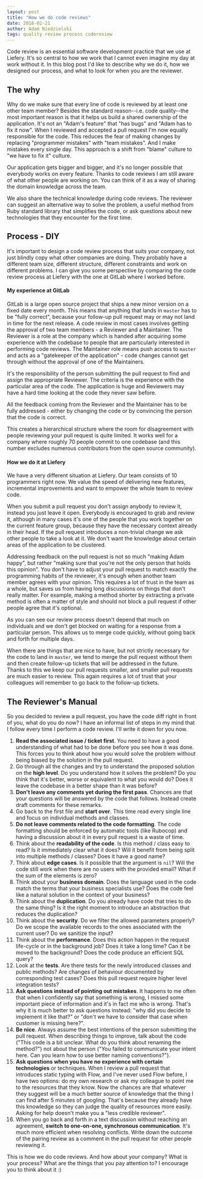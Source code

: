 ```yaml
---
layout: post
title: "How we do code reviews"
date: 2018-02-21
author: Adam Niedzielski
tags: quality review process codereview
---
```


Code review is an essential software development practice that we use at
Liefery. It's so central to how we work that I cannot even imagine my day
at work without it. In this blog post I'd like to describe why we do it,
how we designed our process, and what to look for when you are the reviewer.

## The why

Why do we make sure that every line of code is reviewed by at least one
other team member? Besides the standard reason--i.e. code quality--the
most important reason is that it helps us build a shared ownership of the
application. It's not an "Adam's feature" that "has
bugs" and "Adam has to fix it now". When I reviewed and accepted a pull
request I'm now equally responsible for the code. This reduces the fear of
making changes by replacing "programmer mistakes" with "team mistakes". And
I make mistakes every single day. This approach is a shift from "blame"
culture to "we have to fix it" culture.

Our application gets bigger and bigger, and it's no longer possible that
everybody works on every feature. Thanks to code reviews I am still aware
of what other people are working on. You can think of it as a way of
sharing the domain knowledge across the team.

We also share the technical knowledge during code reviews. The reviewer can
suggest an alternative way to solve the problem, a useful method from Ruby
standard library that simplifies the code, or ask questions about new
technologies that they encounter for the first time.

## Process - DIY

It's important to design a code review process that suits your company, not
just blindly copy what other companies are doing. They probably have a
different team size, different structure, different constraints and work on
different problems. I can give you some perspective by comparing the code
review process at Liefery with the one at GitLab where I worked before.

#### My experience at GitLab

GitLab is a large open source project that ships a new minor version on a
fixed date every month. This means that anything that lands in `master` has
to be "fully correct", because your follow-up pull request may or may not
land in time for the next release. A code review in most cases involves
getting the approval of two team members - a Reviewer and a Maintainer. The
Reviewer is a role at the company which is handed after acquiring some
experience with the codebase to people that are particularly interested in
performing code reviews. The Maintainer role means push access to `master`
and acts as a "gatekeeper of the application" - code changes cannot get
through without the approval of one of the Maintainers.

It's the responsibility of the person submitting the pull request to find
and assign the appropriate Reviewer. The criteria is the experience with
the particular area of the code. The application is huge and Reviewers may
have a hard time looking at the code they never saw before.

All the feedback coming from the Reviewer and the Maintainer has to be
fully addressed - either by changing the code or by convincing the person
that the code is correct.

This creates a hierarchical structure where the room for disagreement with
people reviewing your pull request is quite limited. It works well for a
company where roughly 70 people commit to one codebase (and this number
excludes numerous contributors from the open source community).

#### How we do it at Liefery

We have a very different situation at Liefery. Our team consists of 10
programmers right now. We value the speed of delivering new features,
incremental improvements and want to empower the whole team to review code.

When you submit a pull request you don't assign anybody to review it,
instead you just leave it open. Everybody is encouraged to grab and review
it, although in many cases it's one of the people that you work together
on the current feature group, because they have the necessary context
already in
their head. If the pull request introduces a non-trivial change we ask
other people to take a look at it. We don't want the knowledge about
certain areas of the application to be clustered.

Addressing feedback on the pull request is not so much "making Adam
happy", but rather "making sure that you're not the only person that holds
this opinion". You don't have to adjust your pull request to match exactly
the programming habits of the reviewer, it's enough when another team
member agrees with your opinion. This requires a lot of trust in the team
as a whole, but saves us from having long discussions on things that don't
really matter. For example, making a method shorter by extracting a private
method is often a matter of style and should not block a pull request if
other people agree that it's optional.

As you can see our review process doesn't depend that much on individuals
and we don't get blocked on waiting for a response from a particular
person. This allows us to merge code quickly, without going back and forth
for multiple days.

When there are things that are nice to have, but not strictly necessary
for the code to land in `master`, we tend to merge the pull request
without them and then create follow-up tickets that will be addressed in
the future. Thanks to this we keep our pull requests smaller, and smaller
pull requests are much easier to review. This again requires a lot of
trust that your colleagues will remember to go back to the follow-up
tickets.

## The Reviewer's Manual

So you decided to review a pull request, you have the code diff right in
front of you, what do you do now? I have an informal list of steps in my
mind that I follow every time I perform a code review. I'll write
it down for you now.

1. **Read the associated issue / ticket first**. You need to have a good
understanding of what had to be done before you see how it was done. This
forces you to think about how you would solve the problem without being
biased by the solution in the pull request.
2. Go through all the changes and try to understand the proposed solution
on the **high level**. Do you understand how it solves the problem? Do you
think that it's better, worse or equivalent to what you would do? Does it
leave the codebase in a better shape than it was before?
3. **Don't leave any comments yet during the first pass**. Chances are that
your questions will be answered by the code that follows. Instead create
draft comments for these remarks.
4. Go back to the first file and **start over**. This time read every single
line and focus on individual methods and classes.
5. **Do not leave comments related to the code formatting**. The code
formatting should be enforced by automatic tools (like Rubocop) and having
a discussion about it in every pull request is a waste of time.
6. Think about the **readability of the code**. Is this method / class easy to
read? Is it immediately clear what it does? Will it benefit from being
split into multiple methods / classes? Does it have a good name?
7. Think about **edge cases**. Is it possible that the argument is `nil`? Will
the code still work when there are no users with the provided email? What
if the sum of the elements is zero?
8. Think about your **business domain**. Does the language used in the code
match the terms that your business specialists use? Does the code feel
like a natural solution in the context of your business?
9. Think about the **duplication**. Do you already have code that tries to do
the same thing? Is it the right moment to introduce an abstraction that
reduces the duplication?
10. Think about the **security**. Do we filter the allowed parameters
properly? Do we scope the available records to the ones associated with
the current user? Do we sanitize the input?
11. Think about the **performance**. Does this action happen in the request
life-cycle or in the background job? Does it take a long time? Can it be
moved to the background? Does the code produce an efficient SQL query?
12. Look at the **tests**. Are there tests for the newly introduced classes
and public methods? Are changes of behaviour documented by corresponding
test cases? Does this pull request require higher level integration tests?
13. **Ask questions instead of pointing out mistakes**. It happens to me often
that when I confidently say that something is wrong, I missed some
important piece of information and it's in fact me who is wrong. That's
why it is much better to ask questions instead: "why did you decide to
implement it like that?" or "don't we have to consider that case when
customer is missing here?".
14. **Be nice**. Always assume the best intentions of the person submitting
the pull request. When describing things to improve, talk about the code
("This code is a bit unclear. What do you think about renaming the method?")
not about the person ("You failed to communicate your intent here. Can you
learn how to use better naming conventions?").
15. **Ask questions when you have no experience with certain technologies** or
techniques. When I review a pull request that introduces static typing
with Flow, and I've never used Flow before, I have two options: do my own
research or ask my colleague to point me to the resources that they know.
Now the chances are that whatever they suggest will be a much better
source of knowledge that the thing I can find after 5 minutes of googling.
That's because they already have this knowledge so they can judge the
quality of resources more easily. Asking for help doesn't make you a "less
credible reviewer".
16. When you go back and forth in a text discussion without reaching an
agreement, **switch to one-on-one, synchronous communication**. It's much
more efficient when resolving conflicts. Write down the outcome of the
pairing review as a comment in the pull request for other people reviewing it.

This is how we do code reviews. And how about your company? What is your
process? What are the things that you pay attention to? I encourage you
to think about it :)
